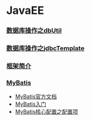 # JavaEE

### [数据库操作之dbUtil](./数据库操作之dbUtil.md)
### [数据库操作之jdbcTemplate](./数据库操作之jdbcTemplate.md)


### [框架简介](./框架简介.md)

### [MyBatis](./MyBatis)
* <a href="http://www.mybatis.org/mybatis-3/zh/index.html" target="_blank">MyBatis官方文档</a>
* [MyBatis入门](./MyBatis/MyBatis入门.md)
* [MyBatis核心配置之配置项](./MyBatis/MyBatis核心配置之配置项.md)
